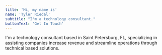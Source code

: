 ```yaml
---
title: 'Hi, my name is'
name: 'Tyler Riedal'
subtitle: "I'm a technology consultant."
buttonText: 'Get In Touch'
---
```


I'm a technology consultant based in Saint Petersburg, FL, specializing in assisting companies increase revenue and streamline operations through technical based solutions.

